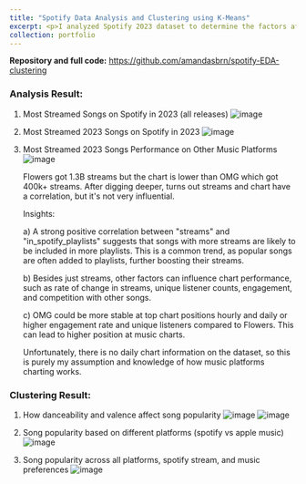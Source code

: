 ```yaml
---
title: "Spotify Data Analysis and Clustering using K-Means"
excerpt: <p>I analyzed Spotify 2023 dataset to determine the factors affecting the popularity of songs. Tech stacks: Python, scikit-learn, seaborn, plotly</p><img src='https://assets-global.website-files.com/64830736e7f43d491d70ef30/64bfca46b1569eeda774403d_64a57f4512ee9430c0ea7cf8_64a2cf43ee15ed8228d585a0_Business_Model_Examples-Spotify.webp' width='500' height='300'>
collection: portfolio
---
```


**Repository and full code:** <a href="https://github.com/amandasbrn/spotify-EDA-clustering">https://github.com/amandasbrn/spotify-EDA-clustering</a>
### Analysis Result:
1. Most Streamed Songs on Spotify in 2023 (all releases)
   ![image](https://github.com/amandasbrn/spotify-EDA-clustering/assets/66349501/90261f17-c985-4852-aa25-93614ab36727)

2. Most Streamed 2023 Songs on Spotify in 2023
   ![image](https://github.com/amandasbrn/spotify-EDA-clustering/assets/66349501/bd84dfe8-88b6-4e5b-ac2c-9ba5ae563dff)

3. Most Streamed 2023 Songs Performance on Other Music Platforms
   ![image](https://github.com/amandasbrn/spotify-EDA-clustering/assets/66349501/0476b1c8-c837-4c32-bb32-1fed8ac6b4a7)

   Flowers got 1.3B streams but the chart is lower than OMG which got 400k+ streams. After digging deeper, turns out streams and chart have a correlation, but it's not very influential.

   Insights:
  
   a) A strong positive correlation between "streams" and "in_spotify_playlists" suggests that songs with more streams are likely to be included in more playlists. This is a common trend, as popular songs are often added to playlists, further boosting their streams.
   
   b) Besides just streams, other factors can influence chart performance, such as rate of change in streams, unique listener counts, engagement, and competition with other songs.

   c) OMG could be more stable at top chart positions hourly and daily or higher engagement rate and unique listeners compared to Flowers. This can lead to higher position at music charts.

   Unfortunately, there is no daily chart information on the dataset, so this is purely my assumption and knowledge of how music platforms charting works.


### Clustering Result:
1. How danceability and valence affect song popularity
   ![image](https://github.com/amandasbrn/spotify-EDA-clustering/assets/66349501/f4253193-733d-4f83-96bc-aa905ee72861)
   ![image](https://github.com/amandasbrn/spotify-EDA-clustering/assets/66349501/39de7e8c-78e7-4c82-b2d0-dc658bc3347d)

2. Song popularity based on different platforms (spotify vs apple music)
   ![image](https://github.com/amandasbrn/spotify-EDA-clustering/assets/66349501/8661c73d-f060-4708-814e-98fc4ab4dd26)

3. Song popularity across all platforms, spotify stream, and music preferences
   ![image](https://github.com/amandasbrn/spotify-EDA-clustering/assets/66349501/c45ec75d-9295-4973-9132-400f0a382fae)
   


